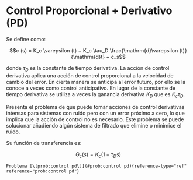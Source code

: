 # Control Proporcional + Derivativo (PD)

Se define como:

$$c (s) = K_c \varepsilon (t) + K_c \tau_D  \frac{\mathrm{d}\varepsilon
   (t)}{\mathrm{d}t} + c_s$$
   
donde $\tau_D$ es la constante de tiempo
derivativa. La acción de control derivativa aplica una acción de control
proporcional a la velocidad de cambio del error. En cierta manera se
anticipa al error futuro, por ello se la conoce a veces como control
anticipativo. En lugar de la constante de tiempo derivativa se utiliza a
veces la ganancia derivativa $K_D$ que es $K_c
\tau_D$.

Presenta el problema de que puede tomar acciones de control derivativas
intensas para sistemas con ruido pero con un error próximo a cero, lo
que implica que la acción de control no es necesario. Este problema se
puede solucionar añadiendo algún sistema de filtrado que elimine o
minimice el ruido.

Su función de transferencia es: 

$$G_c (s) = K_c  (1 + \tau_D s)$$

```{tip}
Problema [\[prob:control pd\]](#prob:control pd){reference-type="ref"
reference="prob:control pd"}
```
